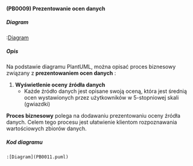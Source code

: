 #### (PB0009) Prezentowanie ocen danych

##### Diagram

:[Diagram](PB0011.puml)


##### Opis

Na podstawie diagramu PlantUML, można opisać proces biznesowy związany z **prezentowaniem ocen danych** :

1. **Wyświetlenie oceny źródła danych**
   - Każde źródło danych jest opisane swoją oceną, która jest średnią ocen wystawionych przez użytkowników w 5-stopniowej skali (gwiazdki)


**Proces biznesowy**  polega na dodawaniu prezentowaniu oceny źródła danych. Celem tego procesu jest ułatwienie klientom rozpoznawania wartościowych zbiorów danych.


##### Kod diagramu
```
:[Diagram](PB0011.puml)
```
